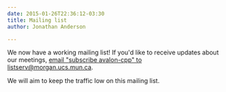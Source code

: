 ```yaml
---
date: 2015-01-26T22:36:12-03:30
title: Mailing list
author: Jonathan Anderson

---
```


We now have a working mailing list!
If you'd like to receive updates about our meetings,
[email "subscribe avalon-cpp" to listserv@morgan.ucs.mun.ca](mailto:listserv@morgan.ucs.mun.ca?subject=subscribe%20avalon-cpp&body=subscribe%20avalon-cpp).

<!--more-->

We will aim to keep the traffic low on this mailing list.
